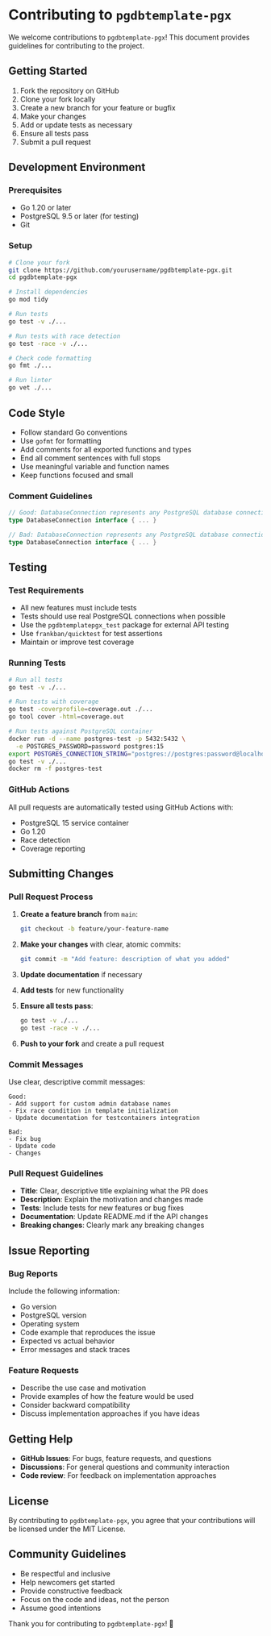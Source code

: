# Contributing to `pgdbtemplate-pgx`

We welcome contributions to `pgdbtemplate-pgx`! This document provides guidelines
for contributing to the project.

## Getting Started

1. Fork the repository on GitHub
2. Clone your fork locally
3. Create a new branch for your feature or bugfix
4. Make your changes
5. Add or update tests as necessary
6. Ensure all tests pass
7. Submit a pull request

## Development Environment

### Prerequisites

- Go 1.20 or later
- PostgreSQL 9.5 or later (for testing)
- Git

### Setup

```bash
# Clone your fork
git clone https://github.com/yourusername/pgdbtemplate-pgx.git
cd pgdbtemplate-pgx

# Install dependencies
go mod tidy

# Run tests
go test -v ./...

# Run tests with race detection
go test -race -v ./...

# Check code formatting
go fmt ./...

# Run linter
go vet ./...
```

## Code Style

- Follow standard Go conventions
- Use `gofmt` for formatting
- Add comments for all exported functions and types
- End all comment sentences with full stops
- Use meaningful variable and function names
- Keep functions focused and small

### Comment Guidelines

```go
// Good: DatabaseConnection represents any PostgreSQL database connection.
type DatabaseConnection interface { ... }

// Bad: DatabaseConnection represents any PostgreSQL database connection
type DatabaseConnection interface { ... }
```

## Testing

### Test Requirements

- All new features must include tests
- Tests should use real PostgreSQL connections when possible
- Use the `pgdbtemplatepgx_test` package for external API testing
- Use `frankban/quicktest` for test assertions
- Maintain or improve test coverage

### Running Tests

```bash
# Run all tests
go test -v ./...

# Run tests with coverage
go test -coverprofile=coverage.out ./...
go tool cover -html=coverage.out

# Run tests against PostgreSQL container
docker run -d --name postgres-test -p 5432:5432 \
  -e POSTGRES_PASSWORD=password postgres:15
export POSTGRES_CONNECTION_STRING="postgres://postgres:password@localhost:5432/postgres?sslmode=disable"
go test -v ./...
docker rm -f postgres-test
```

### GitHub Actions

All pull requests are automatically tested using GitHub Actions with:
- PostgreSQL 15 service container
- Go 1.20
- Race detection
- Coverage reporting

## Submitting Changes

### Pull Request Process

1. **Create a feature branch** from `main`:
   ```bash
   git checkout -b feature/your-feature-name
   ```

2. **Make your changes** with clear, atomic commits:
   ```bash
   git commit -m "Add feature: description of what you added"
   ```

3. **Update documentation** if necessary

4. **Add tests** for new functionality

5. **Ensure all tests pass**:
   ```bash
   go test -v ./...
   go test -race -v ./...
   ```

6. **Push to your fork** and create a pull request

### Commit Messages

Use clear, descriptive commit messages:

```
Good:
- Add support for custom admin database names
- Fix race condition in template initialization
- Update documentation for testcontainers integration

Bad:
- Fix bug
- Update code
- Changes
```

### Pull Request Guidelines

- **Title**: Clear, descriptive title explaining what the PR does
- **Description**: Explain the motivation and changes made
- **Tests**: Include tests for new features or bug fixes
- **Documentation**: Update README.md if the API changes
- **Breaking changes**: Clearly mark any breaking changes

## Issue Reporting

### Bug Reports

Include the following information:
- Go version
- PostgreSQL version
- Operating system
- Code example that reproduces the issue
- Expected vs actual behavior
- Error messages and stack traces

### Feature Requests

- Describe the use case and motivation
- Provide examples of how the feature would be used
- Consider backward compatibility
- Discuss implementation approaches if you have ideas

## Getting Help

- **GitHub Issues**: For bugs, feature requests, and questions
- **Discussions**: For general questions and community interaction
- **Code review**: For feedback on implementation approaches

## License

By contributing to `pgdbtemplate-pgx`, you agree that your contributions
will be licensed under the MIT License.

## Community Guidelines

- Be respectful and inclusive
- Help newcomers get started
- Provide constructive feedback
- Focus on the code and ideas, not the person
- Assume good intentions

Thank you for contributing to `pgdbtemplate-pgx`! 🚀
